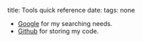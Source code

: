 title: Tools quick reference
date: 
tags: none

- [Google](https://www.google.com/) for my searching needs.
- [Github](https://github.com/) for storing my code.

